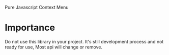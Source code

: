 Pure Javascript Context Menu

# Importance

Do not use this library in your project. It's still development process
and not ready for use, Most api will change or remove.